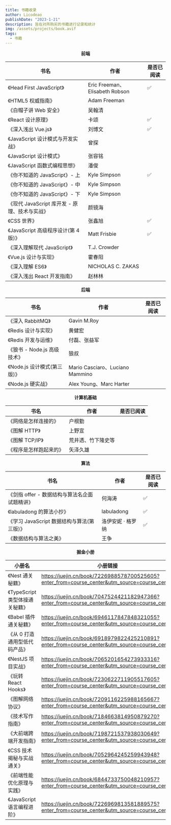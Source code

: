 ```yaml
---
title: 书籍收录
author: Licodeao
publishDate: "2023-1-21"
description: 旨在对所购买的书籍进行记录和统计
img: /assets/projects/book.avif
tags:
  - 书籍
---
```


<p align="center"><strong>前端</strong></p>

| 书名                                          | 作者                           | 是否已阅读 |
| --------------------------------------------- | ------------------------------ | ---------- |
| 《Head First JavaScript》                     | Eric Freeman、Elisabeth Robson | ✅         |
| 《HTML5 权威指南》                            | Adam Freeman                   |            |
| 《白帽子讲 Web 安全》                         | 吴翰清                         |            |
| 《React 设计原理》                            | 卡颂                           | ✅         |
| 《深入浅出 Vue.js》                           | 刘博文                         | ✅         |
| 《JavaScript 设计模式与开发实战》             | 曾探                           |            |
| 《JavaScript 设计模式》                       | 张容铭                         |            |
| 《JavaScript 函数式编程思想》                 | 潘俊                           |            |
| 《你不知道的 JavaScript》- 上                 | Kyle Simpson                   | ✅         |
| 《你不知道的 JavaScript》- 中                 | Kyle Simpson                   |            |
| 《你不知道的 JavaScript》- 下                 | Kyle Simpson                   |            |
| 《现代 JavaScript 库开发 - 原理、技术与实战》 | 颜镜海                         |            |
| 《CSS 世界》                                  | 张鑫旭                         | ✅         |
| 《JavaScript 高级程序设计(第 4 版)》          | Matt Frisbie                   | ✅         |
| 《深入理解现代 JavaScript》                   | T.J. Crowder                   |            |
| 《Vue.js 设计与实现》                         | 霍春阳                         |            |
| 《深入理解 ES6》                              | NICHOLAS C. ZAKAS              |            |
| 《深入浅出 React 开发指南》                   | 赵林林                         |            |

<p align="center"><strong>后端</strong></p>

| 书名                         | 作者                            | 是否已阅读 |
| ---------------------------- | ------------------------------- | ---------- |
| 《深入 RabbitMQ》            | Gavin M.Roy                     |            |
| 《Redis 设计与实现》         | 黄健宏                          |            |
| 《Redis 开发与运维》         | 付磊、张益军                    |            |
| 《狼书 - Node.js 高级技术》  | 狼叔                            |            |
| 《Node.js 设计模式(第三版)》 | Mario Casciaro、Luciano Mammino |            |
| 《Node.js 硬实战》           | Alex Young、Marc Harter         |            |

<p align="center"><strong>计算机基础</strong></p>

| 书名                   | 作者               | 是否已阅读 |
| ---------------------- | ------------------ | ---------- |
| 《网络是怎样连接的》   | 户根勤             |            |
| 《图解 HTTP》          | 上野宣             |            |
| 《图解 TCP/IP》        | 荒井透、竹下隆史等 |            |
| 《程序是怎样跑起来的》 | 矢泽久雄           |            |

<p align="center"><strong>算法</strong></p>

| 书名                                          | 作者              | 是否已阅读 |
| --------------------------------------------- | ----------------- | ---------- |
| 《剑指 offer - 数据结构与算法名企面试题精讲》 | 何海涛            | ✅         |
| 《labuladong 的算法小抄》                     | labuladong        | ✅         |
| 《学习 JavaScript 数据结构与算法(第三版)》    | 洛伊安妮 · 格罗纳 | ✅         |
| 《数据结构与算法之美》                        | 王争              |            |

<p align="center"><strong>掘金小册</strong></p>

| 小册名                          | 小册链接                                                                                     | 作者         |
| ------------------------------- | -------------------------------------------------------------------------------------------- | ------------ |
| 《Nest 通关秘籍》               | https://juejin.cn/book/7226988578700525605?enter_from=course_center&utm_source=course_center | 神说要有光   |
| 《TypeScript 类型体操通关秘籍》 | https://juejin.cn/book/7047524421182947366?enter_from=course_center&utm_source=course_center | 神说要有光   |
| 《Babel 插件通关秘籍》          | https://juejin.cn/book/6946117847848321055?enter_from=course_center&utm_source=course_center | 神说要有光   |
| 《从 0 打造通用型低代码产品》   | https://juejin.cn/book/6918979822425210891?enter_from=course_center&utm_source=course_center | CookieBoty   |
| 《NestJS 项目实战》             | https://juejin.cn/book/7065201654273933316?enter_from=course_center&utm_source=course_center | CookieBoty   |
| 《玩转 React Hooks》            | https://juejin.cn/book/7230622711905517605?enter_from=course_center&utm_source=course_center | 小杜杜       |
| 《图解网络协议》                | https://juejin.cn/book/7209116225988165667?enter_from=course_center&utm_source=course_center | 小圆规       |
| 《技术写作指南》                | https://juejin.cn/book/7184663814950879270?enter_from=course_center&utm_source=course_center | 张鑫旭       |
| 《大前端跨端开发指南》          | https://juejin.cn/book/7198721537938030649?enter_from=course_center&utm_source=course_center | 我不是外星人 |
| 《CSS 技术揭秘与实战通关》      | https://juejin.cn/book/7052964245259943948?enter_from=course_center&utm_source=course_center | Chokcoco     |
| 《前端性能优化原理与实践》      | https://juejin.cn/book/6844733750048210957?enter_from=course_center&utm_source=course_center | 修言         |
| 《JavaScript 语言编程进阶》     | https://juejin.cn/book/7226969813581889575?enter_from=course_center&utm_source=course_center | Yanni4Night  |
